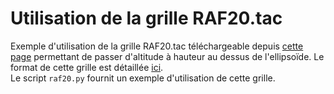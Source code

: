 # Utilisation de la grille RAF20.tac

Exemple d'utilisation de la grille RAF20.tac téléchargeable depuis [cette page](https://geodesie.ign.fr/index.php?page=grilles) permettant de passer d'altitude à hauteur au dessus de l'ellipsoïde. Le format de cette grille est détaillée [ici](https://geodesie.ign.fr/contenu/fichiers/documentation/grilles/notices/Grilles-MNT-TXT_Formats.pdf).  
Le script `raf20.py` fournit un exemple d'utilisation de cette grille.

